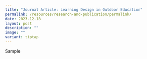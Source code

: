 ```yaml
---
title: "Journal Article: Learning Design in Outdoor Education"
permalink: /resources/research-and-publication/permalink/
date: 2023-12-18
layout: post
description: ""
image: ""
variant: tiptap
---
```

<p>Sample</p>